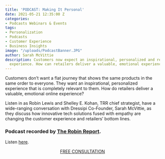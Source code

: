 ```yaml
---
title: 'PODCAST: Making It Personal'
date: 2021-05-21 12:35:00 Z
categories:
- Podcasts Webinars & Events
tags:
- Personalization
- Podcasts
- Customer Experience
- Business Insights
image: "/uploads/PodcastBanner.JPG"
author: Sarah McVittie
description: Customers now expect an inspirational, personalized and relevant online
  experience. How can retailers deliver a valuable, emotional experience?
---
```


Customers don’t want a flat journey that shows the same products in the same order to everyone. They want an inspirational, personalized experience that is completely relevant to them. How do retailers deliver a valuable, emotional online experience? 

Listen in as Robin Lewis and Shelley E. Kohan, TRR chief strategist, have a wide-ranging conversation with Dressipi Co-Founder, Sarah McVittie, as they discuss how innovative tech solutions fused with empathy are changing the customer experience and retailers’ bottom lines.

### Podcast recorded by [The Robin Report](https://www.therobinreport.com/the-robin-report-podcasts/?utm_source=newsletter&utm_medium=email&utm_campaign=podcast&utm_source=The+Robin+Report&utm_campaign=8b78cb6404-EMAIL_CAMPAIGN_2021_05_06_07_20_COPY_01&utm_medium=email&utm_term=0_e90268c709-8b78cb6404-229171993).
Listen [here](https://www.therobinreport.com/the-robin-report-podcasts/?utm_source=newsletter&utm_medium=email&utm_campaign=podcast&utm_source=The+Robin+Report&utm_campaign=8b78cb6404-EMAIL_CAMPAIGN_2021_05_06_07_20_COPY_01&utm_medium=email&utm_term=0_e90268c709-8b78cb6404-229171993).

<p style="text-align:center"><a href="/company/demo/" class="button button-primary">FREE CONSULTATION</a></p>
